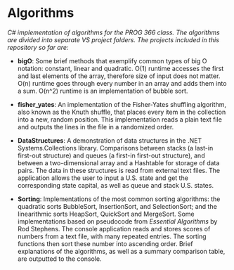 # Algorithms
*C# implementation of algorithms for the PROG 366 class. The algorithms are divided into separate VS project folders. The projects included in this repository so far are:*

* **bigO**: Some brief methods that exemplify common types of big O notation: constant, linear and quadratic. O(1) runtime accesses the first and last elements of the array, therefore size of input does not matter. O(n) runtime goes through every number in an array and adds them into a sum. O(n^2) runtime is an implementation of bubble sort.

* **fisher_yates**: An implementation of the Fisher-Yates shuffling algorithm, also known as the Knuth shuffle, that places every item in the collection into a new, random position. This implementation reads a plain text file and outputs the lines in the file in a randomized order.

* **DataStructures**: A demonstration of data structures in the .NET Systems.Collections library. Comparisons between stacks (a last-in first-out structure) and queues (a first-in first-out structure), and between a two-dimensional array and a Hashtable for storage of data pairs. The data in these structures is read from external text files. The application allows the user to input a U.S. state and get the corresponding state capital, as well as queue and stack U.S. states.

* **Sorting**: Implementations of the most common sorting algorithms: the quadratic sorts BubbleSort, InsertionSort, and SelectionSort; and the linearithmic sorts HeapSort, QuickSort and MergeSort. Some implementations based on pseudocode from *Essential Algorithms* by Rod Stephens. The console application reads and stores scores of numbers from a text file, with many repeated entries. The sorting functions then sort these number into ascending order. Brief explanations of the algorithms, as well as a summary comparison table, are outputted to the console.
